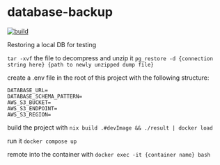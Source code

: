 # database-backup
[![build](https://github.com/m-macdonald/S3-database-backup/actions/workflows/build.yml/badge.svg)](https://github.com/m-macdonald/S3-database-backup/actions/workflows/build.yml)

Restoring a local DB for testing

`tar -xvf` the file to decompress and unzip it
`pg_restore -d {connection string here} {path to newly unzipped dump file}`

create a .env file in the root of this project with the following structure:
```
DATABASE_URL=
DATABASE_SCHEMA_PATTERN=
AWS_S3_BUCKET=
AWS_S3_ENDPOINT=
AWS_S3_REGION=
```

build the project with
`nix build .#devImage && ./result | docker load`

run it
`docker compose up`

remote into the container with
`docker exec -it {container name} bash`
